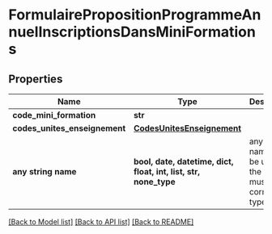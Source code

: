 # FormulairePropositionProgrammeAnnuelInscriptionsDansMiniFormations


## Properties
Name | Type | Description | Notes
------------ | ------------- | ------------- | -------------
**code_mini_formation** | **str** |  | [optional] 
**codes_unites_enseignement** | [**CodesUnitesEnseignement**](CodesUnitesEnseignement.md) |  | [optional] 
**any string name** | **bool, date, datetime, dict, float, int, list, str, none_type** | any string name can be used but the value must be the correct type | [optional]

[[Back to Model list]](../README.md#documentation-for-models) [[Back to API list]](../README.md#documentation-for-api-endpoints) [[Back to README]](../README.md)


